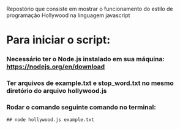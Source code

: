 Repostório que consiste em mostrar o funcionamento do estilo de programação Hollywood na linguagem javascript
# Para iniciar o script:
  ### Necessário ter o Node.js instalado em sua máquina: https://nodejs.org/en/download
  ### Ter arquivos de example.txt e stop_word.txt no mesmo diretório do arquivo hollywood.js
  ### Rodar o comando seguinte comando no terminal:
    ## node hollywood.js example.txt
